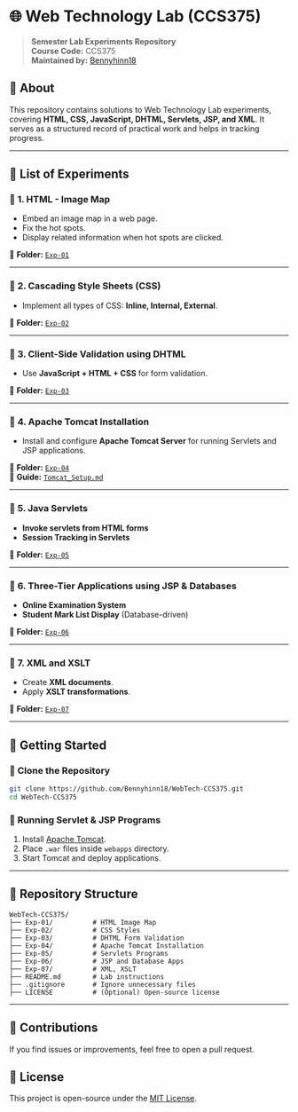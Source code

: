 # 🌐 Web Technology Lab (CCS375)  
> **Semester Lab Experiments Repository**  
> **Course Code:** CCS375  
> **Maintained by:** [Bennyhinn18](https://github.com/Bennyhinn18)  

## 📌 About  
This repository contains solutions to Web Technology Lab experiments, covering **HTML, CSS, JavaScript, DHTML, Servlets, JSP, and XML**. It serves as a structured record of practical work and helps in tracking progress.  

---

## 📜 List of Experiments  

### 🔹 **1. HTML - Image Map**
- Embed an image map in a web page.
- Fix the hot spots.
- Display related information when hot spots are clicked.  

📂 **Folder:** [`Exp-01`](./Exp-01/)  

---

### 🔹 **2. Cascading Style Sheets (CSS)**
- Implement all types of CSS: **Inline, Internal, External**.  

📂 **Folder:** [`Exp-02`](./Exp-02/)  

---

### 🔹 **3. Client-Side Validation using DHTML**
- Use **JavaScript + HTML + CSS** for form validation.  

📂 **Folder:** [`Exp-03`](./Exp-03/)  

---

### 🔹 **4. Apache Tomcat Installation**
- Install and configure **Apache Tomcat Server** for running Servlets and JSP applications.  

📂 **Folder:** [`Exp-04`](./Exp-04/)  
📖 **Guide:** [`Tomcat_Setup.md`](./Exp-04/Tomcat_Setup.md)  

---

### 🔹 **5. Java Servlets**
- **Invoke servlets from HTML forms**  
- **Session Tracking in Servlets**  

📂 **Folder:** [`Exp-05`](./Exp-05/)  

---

### 🔹 **6. Three-Tier Applications using JSP & Databases**
- **Online Examination System**  
- **Student Mark List Display** (Database-driven)  

📂 **Folder:** [`Exp-06`](./Exp-06/)  

---

### 🔹 **7. XML and XSLT**
- Create **XML documents**.  
- Apply **XSLT transformations**.  

📂 **Folder:** [`Exp-07`](./Exp-07/)  

---

## 🚀 Getting Started  

### 🔹 **Clone the Repository**  
```sh
git clone https://github.com/Bennyhinn18/WebTech-CCS375.git
cd WebTech-CCS375
```

### 🔹 **Running Servlet & JSP Programs**
1. Install [Apache Tomcat](https://tomcat.apache.org/download-90.cgi).  
2. Place `.war` files inside `webapps` directory.  
3. Start Tomcat and deploy applications.  

---

## 📂 Repository Structure  

```
WebTech-CCS375/
├── Exp-01/          # HTML Image Map
├── Exp-02/          # CSS Styles
├── Exp-03/          # DHTML Form Validation
├── Exp-04/          # Apache Tomcat Installation
├── Exp-05/          # Servlets Programs
├── Exp-06/          # JSP and Database Apps
├── Exp-07/          # XML, XSLT
├── README.md        # Lab instructions
├── .gitignore       # Ignore unnecessary files
├── LICENSE          # (Optional) Open-source license
```

---

## 📢 Contributions  
If you find issues or improvements, feel free to open a pull request.  

## 📜 License  
This project is open-source under the [MIT License](LICENSE).  
